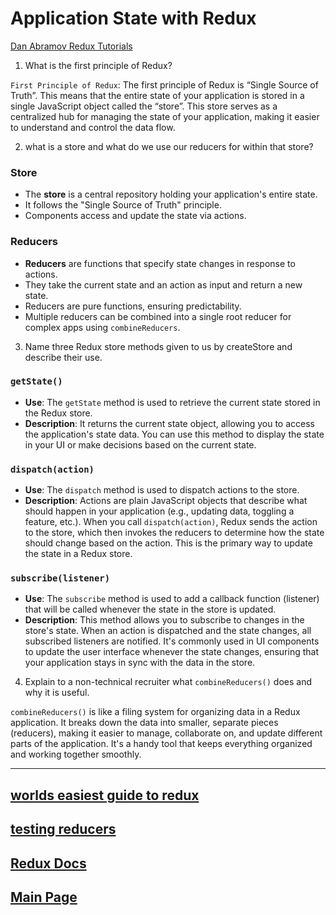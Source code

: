 # Application State with Redux

[Dan Abramov Redux Tutorials](https://egghead.io/courses/getting-started-with-redux)

1. What is the first principle of Redux?

`First Principle of Redux`: The first principle of Redux is “Single Source of Truth”. This means that the entire state of your application is stored in a single JavaScript object called the “store”. This store serves as a centralized hub for managing the state of your application, making it easier to understand and control the data flow.

2. what is a store and what do we use our reducers for within that store?

### Store

- The **store** is a central repository holding your application's entire state.
- It follows the "Single Source of Truth" principle.
- Components access and update the state via actions.

### Reducers

- **Reducers** are functions that specify state changes in response to actions.
- They take the current state and an action as input and return a new state.
- Reducers are pure functions, ensuring predictability.
- Multiple reducers can be combined into a single root reducer for complex apps using `combineReducers`.

3. Name three Redux store methods given to us by createStore and describe their use.

### `getState()`

- **Use**: The `getState` method is used to retrieve the current state stored in the Redux store.
- **Description**: It returns the current state object, allowing you to access the application's state data. You can use this method to display the state in your UI or make decisions based on the current state.

### `dispatch(action)`

- **Use**: The `dispatch` method is used to dispatch actions to the store.
- **Description**: Actions are plain JavaScript objects that describe what should happen in your application (e.g., updating data, toggling a feature, etc.). When you call `dispatch(action)`, Redux sends the action to the store, which then invokes the reducers to determine how the state should change based on the action. This is the primary way to update the state in a Redux store.

### `subscribe(listener)`

- **Use**: The `subscribe` method is used to add a callback function (listener) that will be called whenever the state in the store is updated.
- **Description**: This method allows you to subscribe to changes in the store's state. When an action is dispatched and the state changes, all subscribed listeners are notified. It's commonly used in UI components to update the user interface whenever the state changes, ensuring that your application stays in sync with the data in the store.

4. Explain to a non-technical recruiter what `combineReducers()` does and why it is useful.

`combineReducers()` is like a filing system for organizing data in a Redux application. It breaks down the data into smaller, separate pieces (reducers), making it easier to manage, collaborate on, and update different parts of the application. It's a handy tool that keeps everything organized and working together smoothly.

---

## [worlds easiest guide to redux](https://medium.freecodecamp.org/understanding-redux-the-worlds-easiest-guide-to-beginning-redux-c695f45546f6)

## [testing reducers](https://medium.com/@netxm/testing-redux-reducers-with-jest-6653abbfe3e1)

## [Redux Docs](https://redux.js.org/)

## [Main Page](../README.md)

